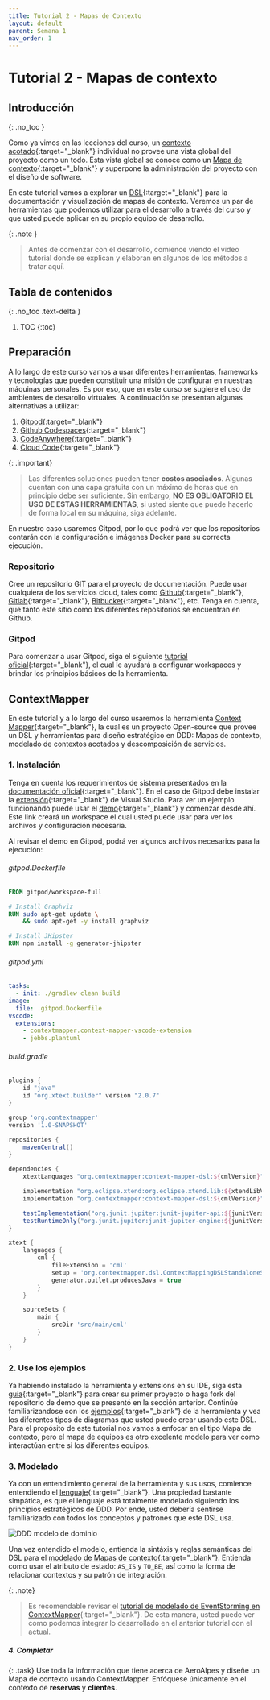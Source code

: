```yaml
---
title: Tutorial 2 - Mapas de Contexto
layout: default
parent: Semana 1
nav_order: 1
---
```


# Tutorial 2 - Mapas de contexto

## Introducción
{: .no_toc }

Como ya vimos en las lecciones del curso, un [contexto acotado](https://learning.oreilly.com/library/view/implementing-domain-driven-design/9780133039900/ch02lev1sec4.html#ch02lev1sec4){:target="_blank"} individual no provee una vista global del proyecto como un todo. Esta vista global se conoce como un [Mapa de contexto](https://learning.oreilly.com/library/view/implementing-domain-driven-design/9780133039900/ch03.html){:target="_blank"} y superpone la administración del proyecto con el diseño de software.

En este tutorial vamos a explorar un [DSL](https://en.wikipedia.org/wiki/Domain-specific_language){:target="_blank"} para la documentación y visualización de mapas de contexto. Veremos un par de herramientas que podemos utilizar para el desarrollo a través del curso y que usted puede aplicar en su propio equipo de desarrollo.

{: .note }
> Antes de comenzar con el desarrollo, comience viendo el video tutorial donde se explican y elaboran en algunos de los métodos a tratar aquí.


## Tabla de contenidos
{: .no_toc .text-delta }

1. TOC
{:toc}


## Preparación

A lo largo de este curso vamos a usar diferentes herramientas, frameworks y tecnologías que pueden constituir una misión de configurar en nuestras máquinas personales. Es por eso, que en este curso se sugiere el uso de ambientes de desarollo virtuales. A continuación se presentan algunas alternativas a utilizar:

1. [Gitpod](https://www.gitpod.io/){:target="_blank"}
2. [Github Codespaces](https://github.com/features/codespaces){:target="_blank"}
3. [CodeAnywhere](https://codeanywhere.com/){:target="_blank"}
4. [Cloud Code](https://cloud.google.com/code){:target="_blank"}

{: .important}
> Las diferentes soluciones pueden tener **costos asociados**. Algunas cuentan con una capa gratuita con un máximo de horas que en principio debe ser suficiente. Sin embargo, **NO ES OBLIGATORIO EL USO DE ESTAS HERRAMIENTAS**, si usted siente que puede hacerlo de forma local en su máquina, siga adelante.

En nuestro caso usaremos Gitpod, por lo que podrá ver que los repositorios contarán con la configuración e imágenes Docker para su correcta ejecución.

### Repositorio

Cree un repositorio GIT para el proyecto de documentación. Puede usar cualquiera de los servicios cloud, tales como [Github](https://github.com/){:target="_blank"}, [Gitlab](https://about.gitlab.com/){:target="_blank"}, [Bitbucket](https://bitbucket.org/){:target="_blank"}, etc. Tenga en cuenta, que tanto este sitio como los diferentes repositorios se encuentran en Github.

### Gitpod

Para comenzar a usar Gitpod, siga el siguiente [tutorial oficial](https://www.gitpod.io/docs/introduction/getting-started){:target="_blank"}, el cual le ayudará a configurar workspaces y brindar los principios básicos de la herramienta.

## ContextMapper

En este tutorial y a lo largo del curso usaremos la herramienta [Context Mapper](https://contextmapper.org/){:target="_blank"}, la cual es un proyecto Open-source que provee un DSL y herramientas para diseño estratégico en DDD: Mapas de contexto, modelado de contextos acotados y descomposición de servicios. 

### 1. Instalación

Tenga en cuenta los requerimientos de sistema presentados en la [documentación oficial](https://contextmapper.org/docs/getting-started/){:target="_blank"}. En el caso de Gitpod debe instalar la [extensión](https://open-vsx.org/extension/contextmapper/context-mapper-vscode-extension){:target="_blank"} de Visual Studio. Para ver un ejemplo funcionando puede usar el [demo](https://contextmapper.org/demo/){:target="_blank"} y comenzar desde ahí. Este link creará un workspace el cual usted puede usar para ver los archivos y configuración necesaria. 

Al revisar el demo en Gitpod, podrá ver algunos archivos necesarios para la ejecución:

###### gitpod.Dockerfile
```dockerfile
FROM gitpod/workspace-full

# Install Graphviz
RUN sudo apt-get update \
    && sudo apt-get -y install graphviz

# Install JHipster
RUN npm install -g generator-jhipster
```

###### gitpod.yml
```yml
tasks:
  - init: ./gradlew clean build
image:
  file: .gitpod.Dockerfile
vscode:
  extensions:
    - contextmapper.context-mapper-vscode-extension
    - jebbs.plantuml
```

###### build.gradle
```groovy
plugins {
    id "java"
    id "org.xtext.builder" version "2.0.7"
}

group 'org.contextmapper'
version '1.0-SNAPSHOT'

repositories {
    mavenCentral()
}

dependencies {
    xtextLanguages "org.contextmapper:context-mapper-dsl:${cmlVersion}"

    implementation "org.eclipse.xtend:org.eclipse.xtend.lib:${xtendLibVersion}"
    implementation "org.contextmapper:context-mapper-dsl:${cmlVersion}"

    testImplementation("org.junit.jupiter:junit-jupiter-api:${junitVersion}")
    testRuntimeOnly("org.junit.jupiter:junit-jupiter-engine:${junitVersion}")
}

xtext {
    languages {
        cml {
            fileExtension = 'cml'
            setup = 'org.contextmapper.dsl.ContextMappingDSLStandaloneSetup'
            generator.outlet.producesJava = true
        }
    }

    sourceSets {
        main {
            srcDir 'src/main/cml'
        }
    }
}

```

### 2. Use los ejemplos

Ya habiendo instalado la herramienta y extensions en su IDE, siga esta [guía](https://contextmapper.org/docs/getting-started-create-project/){:target="_blank"} para crear su primer proyecto o haga fork del repositorio de demo que se presentó en la sección anterior. Continúe familiarizandose con los [ejemplos](https://github.com/ContextMapper/context-mapper-examples){:target="_blank"} de la herramienta y vea los diferentes tipos de diagramas que usted puede crear usando este DSL. Para el propósito de este tutorial nos vamos a enfocar en el tipo Mapa de contexto, pero el mapa de equipos es otro excelente modelo para ver como interactúan entre si los diferentes equipos.

### 3. Modelado

Ya con un entendimiento general de la herramienta y sus usos, comience entendiendo el [lenguaje](https://contextmapper.org/docs/language-model/){:target="_blank"}. Una propiedad bastante simpática, es que el lenguaje está totalmente modelado siguiendo los principios estratégicos de DDD. Por ende, usted debería sentirse familiarizado con todos los conceptos y patrones que este DSL usa.

![DDD modelo de dominio](https://contextmapper.org/img/Strategic_DDD_Domain_Model.png)

Una vez entendido el modelo, entienda la sintáxis y reglas semánticas del DSL para el [modelado de Mapas de contexto](https://contextmapper.org/docs/context-map/){:target="_blank"}. Entienda como usar el atributo de estado: `AS_IS` y `TO_BE`, así como la forma de relacionar contextos y su patrón de integración.

{: .note}
> Es recomendable revisar el [tutorial de modelado de EventStorming en ContextMapper](https://contextmapper.org/docs/event-storming/){:target="_blank"}. De esta manera, usted puede ver como podemos integrar lo desarrollado en el anterior tutorial con el actual. 

##### 4. Completar

{: .task}
Use toda la información que tiene acerca de AeroAlpes y diseñe un Mapa de contexto usando ContextMapper. Enfóquese únicamente en el contexto de **reservas** y **clientes**.
